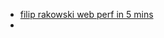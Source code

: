 - [filip rakowski web perf in 5 mins](https://dev.to/vue-storefront/everything-you-need-to-know-about-web-performance-as-a-dev-in-5-minutes-450l)
- 